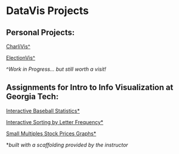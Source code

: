 # DataVis Projects

## Personal Projects:

[CharliVis^](https://ardenwd.github.io/DataVis/lyrics)

[ElectionVis^](https://ardenwd.github.io/DataVis/electionV0)

^_Work in Progress... but still worth a visit!_

## Assignments for Intro to Info Visualization at Georgia Tech:

[Interactive Baseball Statistics\*](https://ardenwd.github.io/DataVis/CS4460/lab3/activity_3/index.html)

[Interactive Sorting by Letter Frequency\*](https://ardenwd.github.io/DataVis/CS4460/lab5/activity3/index.html)

[Small Multiples Stock Prices Graphs\*](https://ardenwd.github.io/DataVis/CS4460/lab4/activities_3/index.html)

\*_built with a scaffolding provided by the instructor_
